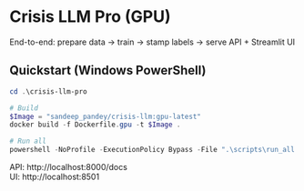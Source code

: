 # Crisis LLM Pro (GPU)

End-to-end: prepare data → train → stamp labels → serve API + Streamlit UI

## Quickstart (Windows PowerShell)

```powershell
cd .\crisis-llm-pro

# Build
$Image = "sandeep_pandey/crisis-llm:gpu-latest"
docker build -f Dockerfile.gpu -t $Image .

# Run all
powershell -NoProfile -ExecutionPolicy Bypass -File ".\scripts\run_all.ps1" -Image $Image
```

API: http://localhost:8000/docs  
UI:  http://localhost:8501
